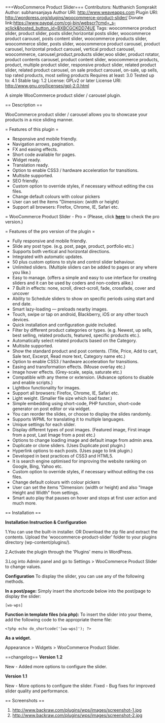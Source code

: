 ===WooCommerce Product Slider===
Contributors: Nutthanich Somprakit
Author: subhansanjaya
Author URI: http://www.weaveapps.com
Plugin URI: http://wordpress.org/plugins/woocommerce-product-slider/
Donate link:https://www.paypal.com/cgi-bin/webscr?cmd=_s-xclick&hosted_button_id=BXBCGCKDD74UE
Tags: woocommerce product slider, product slider, posts slider,horizontal posts slider, woocommerce product carousel, posts content slider, woocommerce products slider, woocommerce slider, posts slider, woocommerce product carousel, product carousel, horizontal product carousel, vertical product carousel, woocommerce, carousel,product,products slider,woo slider, product rotator, product contents carousel, product content slider, woocommerce products, product, multiple product slider, responsive  product slider, related product slider, related product carousel, on sale product carousel, on-sale, up sells, top rated products, most selling products
Requires at least: 3.0
Tested up to: 4.1
Stable tag: 1.2
License: GPLv2 or later
License URI: http://www.gnu.org/licenses/gpl-2.0.html
	
A simple WooCommerce product slider / carousel plugin. 

== Description ==

WooCommerce product slider / carousel allows you to showcase your products in a nice sliding manner.   

= Features of this plugin =
*   Responsive and mobile friendly.
*   Navigation arrows, pagination.
*   FX and easing effects.
*   Short code available for pages.
*   Widget ready.
*   Translation ready.
*   Option to enable CSS3 / hardware acceleration for transitions. 
*   Multisite supported.
*   SEO friendly.
*   Custom option to override styles, if necessary without editing the css files.
*   Change default colours with colour pickers
*   User can set the items "Dimension: (width or height)
*   Support all browsers: Firefox, Chrome, IE, Safari etc.


= WooCommerce Product Slider - Pro =
(Please, click [__here__](http://weaveapps.com/shop/wordpress-plugins/woocommerce-product-slider-pro/) to check the pro version.)

= Features of the pro version of the plugin =

* Fully responsive and mobile friendly.
* Slide any post type. (e.g. post, page, product, portfolio etc.)
* Supports both vertical and horizontal directions.
* Integrated with automatic updates.
* 50 plus custom options to style and control slider behaviour.
* Unlimited sliders. (Multiple sliders can be added to pages or any where you like.)
* Easy to manage. (offers a simple and easy to use interface for creating sliders and it can be used by coders and non-coders alike.)
* 7 Built in effects: none, scroll, direct-scroll, fade, crossfade, cover and uncover
* Ability to Schedule sliders to show on specific periods using start and end date.
* Smart lazy-loading — preloads nearby images.
* Touch, swipe or tap on android, Blackberry, iOS or any other touch devices.
* Quick installation and configuration guide included.
* Filter by different product categories or types. (e.g. Newest, up sells, best selling, related products, featured, specific products etc.).
* Automatically select related products based on the Category.
* Multisite supported.
* Show the standard product and post contents. (Title, Price, Add to cart, Sale text, Excerpt, Read more text, Category name etc.)
* Option to enable CSS3 / hardware acceleration for transitions.  
* Easing and transformation effects. (Mouse overlay etc.)
* Image hover effects. (Grey-scale, sepia, saturate etc.)
* Compatible with any theme or extension. (Advance options to disable and enable scripts.)
* Lightbox functionality for images. 
* Support all browsers: Firefox, Chrome, IE, Safari etc.
* Light weight. (Smaller file size which load faster.)
* Simple embedding using short-code, PHP function, short-code generator on post editor or via widget.
* You can reorder the slides, or choose to display the slides randomly.
* Supports WPML for translating it to multiple languages.
* Unique settings for each slider. 
* Display different types of post images. (Featured image, First image from a post, Last Image from a post etc.)
* Options to change loading image and default image from admin area.
* Duplicate or clone sliders. (Uses Duplicate post plugin.)
* Hyperlink options to each posts. (Uses page to link plugin.)
* Developed in best practices of CSS3 and HTML5.
* It is search engine optimised for improving the website ranking on Google, Bing, Yahoo etc.
* Custom option to override styles, if necessary without editing the css files.
* Change default colours with colour pickers
* User can set the items "Dimension: (width or height) and also "Image Height and Width" from settings.
* Smart auto play that pauses on hover and stops at first user action and much more.



== Installation ==	

**Installation Instruction & Configuration**  	

1.You can use the built-in installer. OR
Download the zip file and extract the contents. Upload the ‘woocommerce-product-slider’ folder to your plugins directory (wp-content/plugins/).

2.Activate the plugin through the 'Plugins' menu in WordPress. 	

3.Log into Admin panel and go to Settings > WooCommerce Product Slider to change values.

**Configuration**
To display the slider, you can use any of the following methods.

**In a post/page:**
Simply insert the shortcode below into the post/page to display the slider:

`[wa-wps]`

**Function in template files (via php):**
To insert the slider into your theme, add the following code to the appropriate theme file:

`<?php echo do_shortcode('[wa-wps]'); ?>`

**As a widget.**

Appearance > Widgets > WooCommerce Product Slider.

==changelog==
**Version 1.2**

New - Added more options to configure the slider.

**Version 1.1**

New - More options to configure the slider.
Fixed - Bug fixes for improved slider quality and performance.

== Screenshots ==
1. http://www.backraw.com/plugins/wps/images/screenshot-1.jpg
2. http://www.backraw.com/plugins/wps/images/screenshot-2.jpg
